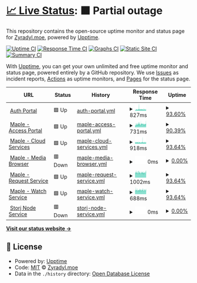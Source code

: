 # [📈 Live Status](https://status.zyradyl.moe): <!--live status--> **🟧 Partial outage**

This repository contains the open-source uptime monitor and status page for [Zyradyl.moe](https://zyradyl.moe), powered by [Upptime](https://github.com/upptime/upptime).

[![Uptime CI](https://github.com/zyradyl-moe/status-page/workflows/Uptime%20CI/badge.svg)](https://github.com/zyradyl-moe/status-page/actions?query=workflow%3A%22Uptime+CI%22)
[![Response Time CI](https://github.com/zyradyl-moe/status-page/workflows/Response%20Time%20CI/badge.svg)](https://github.com/zyradyl-moe/status-page/actions?query=workflow%3A%22Response+Time+CI%22)
[![Graphs CI](https://github.com/zyradyl-moe/status-page/workflows/Graphs%20CI/badge.svg)](https://github.com/zyradyl-moe/status-page/actions?query=workflow%3A%22Graphs+CI%22)
[![Static Site CI](https://github.com/zyradyl-moe/status-page/workflows/Static%20Site%20CI/badge.svg)](https://github.com/zyradyl-moe/status-page/actions?query=workflow%3A%22Static+Site+CI%22)
[![Summary CI](https://github.com/zyradyl-moe/status-page/workflows/Summary%20CI/badge.svg)](https://github.com/zyradyl-moe/status-page/actions?query=workflow%3A%22Summary+CI%22)

With [Upptime](https://upptime.js.org), you can get your own unlimited and free uptime monitor and status page, powered entirely by a GitHub repository. We use [Issues](https://github.com/zyradyl-moe/status-page/issues) as incident reports, [Actions](https://github.com/zyradyl-moe/status-page/actions) as uptime monitors, and [Pages](https://status.zyradyl.moe) for the status page.

<!--start: status pages-->
<!-- This summary is generated by Upptime (https://github.com/upptime/upptime) -->
<!-- Do not edit this manually, your changes will be overwritten -->
<!-- prettier-ignore -->
| URL | Status | History | Response Time | Uptime |
| --- | ------ | ------- | ------------- | ------ |
| <img alt="" src="https://www.authelia.com/favicon.ico" height="13"> [Auth Portal](https://auth.zyradyl.moe) | 🟩 Up | [auth-portal.yml](https://github.com/zyradyl-moe/status.zyradyl.moe/commits/HEAD/history/auth-portal.yml) | <details><summary><img alt="Response time graph" src="./graphs/auth-portal/response-time-week.png" height="20"> 827ms</summary><br><a href="https://status.zyradyl.moe/history/auth-portal"><img alt="Response time 1787" src="https://img.shields.io/endpoint?url=https%3A%2F%2Fraw.githubusercontent.com%2Fzyradyl-moe%2Fstatus.zyradyl.moe%2FHEAD%2Fapi%2Fauth-portal%2Fresponse-time.json"></a><br><a href="https://status.zyradyl.moe/history/auth-portal"><img alt="24-hour response time 830" src="https://img.shields.io/endpoint?url=https%3A%2F%2Fraw.githubusercontent.com%2Fzyradyl-moe%2Fstatus.zyradyl.moe%2FHEAD%2Fapi%2Fauth-portal%2Fresponse-time-day.json"></a><br><a href="https://status.zyradyl.moe/history/auth-portal"><img alt="7-day response time 827" src="https://img.shields.io/endpoint?url=https%3A%2F%2Fraw.githubusercontent.com%2Fzyradyl-moe%2Fstatus.zyradyl.moe%2FHEAD%2Fapi%2Fauth-portal%2Fresponse-time-week.json"></a><br><a href="https://status.zyradyl.moe/history/auth-portal"><img alt="30-day response time 3665" src="https://img.shields.io/endpoint?url=https%3A%2F%2Fraw.githubusercontent.com%2Fzyradyl-moe%2Fstatus.zyradyl.moe%2FHEAD%2Fapi%2Fauth-portal%2Fresponse-time-month.json"></a><br><a href="https://status.zyradyl.moe/history/auth-portal"><img alt="1-year response time 1787" src="https://img.shields.io/endpoint?url=https%3A%2F%2Fraw.githubusercontent.com%2Fzyradyl-moe%2Fstatus.zyradyl.moe%2FHEAD%2Fapi%2Fauth-portal%2Fresponse-time-year.json"></a></details> | <details><summary><a href="https://status.zyradyl.moe/history/auth-portal">93.60%</a></summary><a href="https://status.zyradyl.moe/history/auth-portal"><img alt="All-time uptime 91.44%" src="https://img.shields.io/endpoint?url=https%3A%2F%2Fraw.githubusercontent.com%2Fzyradyl-moe%2Fstatus.zyradyl.moe%2FHEAD%2Fapi%2Fauth-portal%2Fuptime.json"></a><br><a href="https://status.zyradyl.moe/history/auth-portal"><img alt="24-hour uptime 100.00%" src="https://img.shields.io/endpoint?url=https%3A%2F%2Fraw.githubusercontent.com%2Fzyradyl-moe%2Fstatus.zyradyl.moe%2FHEAD%2Fapi%2Fauth-portal%2Fuptime-day.json"></a><br><a href="https://status.zyradyl.moe/history/auth-portal"><img alt="7-day uptime 93.60%" src="https://img.shields.io/endpoint?url=https%3A%2F%2Fraw.githubusercontent.com%2Fzyradyl-moe%2Fstatus.zyradyl.moe%2FHEAD%2Fapi%2Fauth-portal%2Fuptime-week.json"></a><br><a href="https://status.zyradyl.moe/history/auth-portal"><img alt="30-day uptime 65.78%" src="https://img.shields.io/endpoint?url=https%3A%2F%2Fraw.githubusercontent.com%2Fzyradyl-moe%2Fstatus.zyradyl.moe%2FHEAD%2Fapi%2Fauth-portal%2Fuptime-month.json"></a><br><a href="https://status.zyradyl.moe/history/auth-portal"><img alt="1-year uptime 91.44%" src="https://img.shields.io/endpoint?url=https%3A%2F%2Fraw.githubusercontent.com%2Fzyradyl-moe%2Fstatus.zyradyl.moe%2FHEAD%2Fapi%2Fauth-portal%2Fuptime-year.json"></a></details>
| <img alt="" src="https://zyradyl.moe/images/icons/favicon-32x32.png" height="13"> [Maple - Access Portal](https://maple.zyradyl.moe) | 🟩 Up | [maple-access-portal.yml](https://github.com/zyradyl-moe/status.zyradyl.moe/commits/HEAD/history/maple-access-portal.yml) | <details><summary><img alt="Response time graph" src="./graphs/maple-access-portal/response-time-week.png" height="20"> 731ms</summary><br><a href="https://status.zyradyl.moe/history/maple-access-portal"><img alt="Response time 1927" src="https://img.shields.io/endpoint?url=https%3A%2F%2Fraw.githubusercontent.com%2Fzyradyl-moe%2Fstatus.zyradyl.moe%2FHEAD%2Fapi%2Fmaple-access-portal%2Fresponse-time.json"></a><br><a href="https://status.zyradyl.moe/history/maple-access-portal"><img alt="24-hour response time 771" src="https://img.shields.io/endpoint?url=https%3A%2F%2Fraw.githubusercontent.com%2Fzyradyl-moe%2Fstatus.zyradyl.moe%2FHEAD%2Fapi%2Fmaple-access-portal%2Fresponse-time-day.json"></a><br><a href="https://status.zyradyl.moe/history/maple-access-portal"><img alt="7-day response time 731" src="https://img.shields.io/endpoint?url=https%3A%2F%2Fraw.githubusercontent.com%2Fzyradyl-moe%2Fstatus.zyradyl.moe%2FHEAD%2Fapi%2Fmaple-access-portal%2Fresponse-time-week.json"></a><br><a href="https://status.zyradyl.moe/history/maple-access-portal"><img alt="30-day response time 3806" src="https://img.shields.io/endpoint?url=https%3A%2F%2Fraw.githubusercontent.com%2Fzyradyl-moe%2Fstatus.zyradyl.moe%2FHEAD%2Fapi%2Fmaple-access-portal%2Fresponse-time-month.json"></a><br><a href="https://status.zyradyl.moe/history/maple-access-portal"><img alt="1-year response time 1927" src="https://img.shields.io/endpoint?url=https%3A%2F%2Fraw.githubusercontent.com%2Fzyradyl-moe%2Fstatus.zyradyl.moe%2FHEAD%2Fapi%2Fmaple-access-portal%2Fresponse-time-year.json"></a></details> | <details><summary><a href="https://status.zyradyl.moe/history/maple-access-portal">90.39%</a></summary><a href="https://status.zyradyl.moe/history/maple-access-portal"><img alt="All-time uptime 79.95%" src="https://img.shields.io/endpoint?url=https%3A%2F%2Fraw.githubusercontent.com%2Fzyradyl-moe%2Fstatus.zyradyl.moe%2FHEAD%2Fapi%2Fmaple-access-portal%2Fuptime.json"></a><br><a href="https://status.zyradyl.moe/history/maple-access-portal"><img alt="24-hour uptime 100.00%" src="https://img.shields.io/endpoint?url=https%3A%2F%2Fraw.githubusercontent.com%2Fzyradyl-moe%2Fstatus.zyradyl.moe%2FHEAD%2Fapi%2Fmaple-access-portal%2Fuptime-day.json"></a><br><a href="https://status.zyradyl.moe/history/maple-access-portal"><img alt="7-day uptime 90.39%" src="https://img.shields.io/endpoint?url=https%3A%2F%2Fraw.githubusercontent.com%2Fzyradyl-moe%2Fstatus.zyradyl.moe%2FHEAD%2Fapi%2Fmaple-access-portal%2Fuptime-week.json"></a><br><a href="https://status.zyradyl.moe/history/maple-access-portal"><img alt="30-day uptime 62.91%" src="https://img.shields.io/endpoint?url=https%3A%2F%2Fraw.githubusercontent.com%2Fzyradyl-moe%2Fstatus.zyradyl.moe%2FHEAD%2Fapi%2Fmaple-access-portal%2Fuptime-month.json"></a><br><a href="https://status.zyradyl.moe/history/maple-access-portal"><img alt="1-year uptime 79.95%" src="https://img.shields.io/endpoint?url=https%3A%2F%2Fraw.githubusercontent.com%2Fzyradyl-moe%2Fstatus.zyradyl.moe%2FHEAD%2Fapi%2Fmaple-access-portal%2Fuptime-year.json"></a></details>
| <img alt="" src="https://www.seafile.com/media/img/favicon.png" height="13"> [Maple - Cloud Services](https://files.zyradyl.moe) | 🟩 Up | [maple-cloud-services.yml](https://github.com/zyradyl-moe/status.zyradyl.moe/commits/HEAD/history/maple-cloud-services.yml) | <details><summary><img alt="Response time graph" src="./graphs/maple-cloud-services/response-time-week.png" height="20"> 918ms</summary><br><a href="https://status.zyradyl.moe/history/maple-cloud-services"><img alt="Response time 2008" src="https://img.shields.io/endpoint?url=https%3A%2F%2Fraw.githubusercontent.com%2Fzyradyl-moe%2Fstatus.zyradyl.moe%2FHEAD%2Fapi%2Fmaple-cloud-services%2Fresponse-time.json"></a><br><a href="https://status.zyradyl.moe/history/maple-cloud-services"><img alt="24-hour response time 905" src="https://img.shields.io/endpoint?url=https%3A%2F%2Fraw.githubusercontent.com%2Fzyradyl-moe%2Fstatus.zyradyl.moe%2FHEAD%2Fapi%2Fmaple-cloud-services%2Fresponse-time-day.json"></a><br><a href="https://status.zyradyl.moe/history/maple-cloud-services"><img alt="7-day response time 918" src="https://img.shields.io/endpoint?url=https%3A%2F%2Fraw.githubusercontent.com%2Fzyradyl-moe%2Fstatus.zyradyl.moe%2FHEAD%2Fapi%2Fmaple-cloud-services%2Fresponse-time-week.json"></a><br><a href="https://status.zyradyl.moe/history/maple-cloud-services"><img alt="30-day response time 4114" src="https://img.shields.io/endpoint?url=https%3A%2F%2Fraw.githubusercontent.com%2Fzyradyl-moe%2Fstatus.zyradyl.moe%2FHEAD%2Fapi%2Fmaple-cloud-services%2Fresponse-time-month.json"></a><br><a href="https://status.zyradyl.moe/history/maple-cloud-services"><img alt="1-year response time 2008" src="https://img.shields.io/endpoint?url=https%3A%2F%2Fraw.githubusercontent.com%2Fzyradyl-moe%2Fstatus.zyradyl.moe%2FHEAD%2Fapi%2Fmaple-cloud-services%2Fresponse-time-year.json"></a></details> | <details><summary><a href="https://status.zyradyl.moe/history/maple-cloud-services">93.64%</a></summary><a href="https://status.zyradyl.moe/history/maple-cloud-services"><img alt="All-time uptime 81.67%" src="https://img.shields.io/endpoint?url=https%3A%2F%2Fraw.githubusercontent.com%2Fzyradyl-moe%2Fstatus.zyradyl.moe%2FHEAD%2Fapi%2Fmaple-cloud-services%2Fuptime.json"></a><br><a href="https://status.zyradyl.moe/history/maple-cloud-services"><img alt="24-hour uptime 100.00%" src="https://img.shields.io/endpoint?url=https%3A%2F%2Fraw.githubusercontent.com%2Fzyradyl-moe%2Fstatus.zyradyl.moe%2FHEAD%2Fapi%2Fmaple-cloud-services%2Fuptime-day.json"></a><br><a href="https://status.zyradyl.moe/history/maple-cloud-services"><img alt="7-day uptime 93.64%" src="https://img.shields.io/endpoint?url=https%3A%2F%2Fraw.githubusercontent.com%2Fzyradyl-moe%2Fstatus.zyradyl.moe%2FHEAD%2Fapi%2Fmaple-cloud-services%2Fuptime-week.json"></a><br><a href="https://status.zyradyl.moe/history/maple-cloud-services"><img alt="30-day uptime 65.36%" src="https://img.shields.io/endpoint?url=https%3A%2F%2Fraw.githubusercontent.com%2Fzyradyl-moe%2Fstatus.zyradyl.moe%2FHEAD%2Fapi%2Fmaple-cloud-services%2Fuptime-month.json"></a><br><a href="https://status.zyradyl.moe/history/maple-cloud-services"><img alt="1-year uptime 81.67%" src="https://img.shields.io/endpoint?url=https%3A%2F%2Fraw.githubusercontent.com%2Fzyradyl-moe%2Fstatus.zyradyl.moe%2FHEAD%2Fapi%2Fmaple-cloud-services%2Fuptime-year.json"></a></details>
| <img alt="" src="https://3149836655-files.gitbook.io/~/files/v0/b/gitbook-legacy-files/o/spaces%2F-M8KDxOujDoPpJyJJ5_i%2Favatar-1590579241040.png?generation=1590579241552005&alt=media" height="13"> [Maple - Media Browser](https://browse.zyradyl.moe) | 🟥 Down | [maple-media-browser.yml](https://github.com/zyradyl-moe/status.zyradyl.moe/commits/HEAD/history/maple-media-browser.yml) | <details><summary><img alt="Response time graph" src="./graphs/maple-media-browser/response-time-week.png" height="20"> 0ms</summary><br><a href="https://status.zyradyl.moe/history/maple-media-browser"><img alt="Response time 1101" src="https://img.shields.io/endpoint?url=https%3A%2F%2Fraw.githubusercontent.com%2Fzyradyl-moe%2Fstatus.zyradyl.moe%2FHEAD%2Fapi%2Fmaple-media-browser%2Fresponse-time.json"></a><br><a href="https://status.zyradyl.moe/history/maple-media-browser"><img alt="24-hour response time 0" src="https://img.shields.io/endpoint?url=https%3A%2F%2Fraw.githubusercontent.com%2Fzyradyl-moe%2Fstatus.zyradyl.moe%2FHEAD%2Fapi%2Fmaple-media-browser%2Fresponse-time-day.json"></a><br><a href="https://status.zyradyl.moe/history/maple-media-browser"><img alt="7-day response time 0" src="https://img.shields.io/endpoint?url=https%3A%2F%2Fraw.githubusercontent.com%2Fzyradyl-moe%2Fstatus.zyradyl.moe%2FHEAD%2Fapi%2Fmaple-media-browser%2Fresponse-time-week.json"></a><br><a href="https://status.zyradyl.moe/history/maple-media-browser"><img alt="30-day response time 0" src="https://img.shields.io/endpoint?url=https%3A%2F%2Fraw.githubusercontent.com%2Fzyradyl-moe%2Fstatus.zyradyl.moe%2FHEAD%2Fapi%2Fmaple-media-browser%2Fresponse-time-month.json"></a><br><a href="https://status.zyradyl.moe/history/maple-media-browser"><img alt="1-year response time 1101" src="https://img.shields.io/endpoint?url=https%3A%2F%2Fraw.githubusercontent.com%2Fzyradyl-moe%2Fstatus.zyradyl.moe%2FHEAD%2Fapi%2Fmaple-media-browser%2Fresponse-time-year.json"></a></details> | <details><summary><a href="https://status.zyradyl.moe/history/maple-media-browser">0.00%</a></summary><a href="https://status.zyradyl.moe/history/maple-media-browser"><img alt="All-time uptime 49.83%" src="https://img.shields.io/endpoint?url=https%3A%2F%2Fraw.githubusercontent.com%2Fzyradyl-moe%2Fstatus.zyradyl.moe%2FHEAD%2Fapi%2Fmaple-media-browser%2Fuptime.json"></a><br><a href="https://status.zyradyl.moe/history/maple-media-browser"><img alt="24-hour uptime 0.00%" src="https://img.shields.io/endpoint?url=https%3A%2F%2Fraw.githubusercontent.com%2Fzyradyl-moe%2Fstatus.zyradyl.moe%2FHEAD%2Fapi%2Fmaple-media-browser%2Fuptime-day.json"></a><br><a href="https://status.zyradyl.moe/history/maple-media-browser"><img alt="7-day uptime 0.00%" src="https://img.shields.io/endpoint?url=https%3A%2F%2Fraw.githubusercontent.com%2Fzyradyl-moe%2Fstatus.zyradyl.moe%2FHEAD%2Fapi%2Fmaple-media-browser%2Fuptime-week.json"></a><br><a href="https://status.zyradyl.moe/history/maple-media-browser"><img alt="30-day uptime 0.00%" src="https://img.shields.io/endpoint?url=https%3A%2F%2Fraw.githubusercontent.com%2Fzyradyl-moe%2Fstatus.zyradyl.moe%2FHEAD%2Fapi%2Fmaple-media-browser%2Fuptime-month.json"></a><br><a href="https://status.zyradyl.moe/history/maple-media-browser"><img alt="1-year uptime 49.83%" src="https://img.shields.io/endpoint?url=https%3A%2F%2Fraw.githubusercontent.com%2Fzyradyl-moe%2Fstatus.zyradyl.moe%2FHEAD%2Fapi%2Fmaple-media-browser%2Fuptime-year.json"></a></details>
| <img alt="" src="https://request.zyradyl.moe/favicon-32x32.png" height="13"> [Maple - Request Service](https://request.zyradyl.moe) | 🟩 Up | [maple-request-service.yml](https://github.com/zyradyl-moe/status.zyradyl.moe/commits/HEAD/history/maple-request-service.yml) | <details><summary><img alt="Response time graph" src="./graphs/maple-request-service/response-time-week.png" height="20"> 1002ms</summary><br><a href="https://status.zyradyl.moe/history/maple-request-service"><img alt="Response time 2135" src="https://img.shields.io/endpoint?url=https%3A%2F%2Fraw.githubusercontent.com%2Fzyradyl-moe%2Fstatus.zyradyl.moe%2FHEAD%2Fapi%2Fmaple-request-service%2Fresponse-time.json"></a><br><a href="https://status.zyradyl.moe/history/maple-request-service"><img alt="24-hour response time 1059" src="https://img.shields.io/endpoint?url=https%3A%2F%2Fraw.githubusercontent.com%2Fzyradyl-moe%2Fstatus.zyradyl.moe%2FHEAD%2Fapi%2Fmaple-request-service%2Fresponse-time-day.json"></a><br><a href="https://status.zyradyl.moe/history/maple-request-service"><img alt="7-day response time 1002" src="https://img.shields.io/endpoint?url=https%3A%2F%2Fraw.githubusercontent.com%2Fzyradyl-moe%2Fstatus.zyradyl.moe%2FHEAD%2Fapi%2Fmaple-request-service%2Fresponse-time-week.json"></a><br><a href="https://status.zyradyl.moe/history/maple-request-service"><img alt="30-day response time 4054" src="https://img.shields.io/endpoint?url=https%3A%2F%2Fraw.githubusercontent.com%2Fzyradyl-moe%2Fstatus.zyradyl.moe%2FHEAD%2Fapi%2Fmaple-request-service%2Fresponse-time-month.json"></a><br><a href="https://status.zyradyl.moe/history/maple-request-service"><img alt="1-year response time 2135" src="https://img.shields.io/endpoint?url=https%3A%2F%2Fraw.githubusercontent.com%2Fzyradyl-moe%2Fstatus.zyradyl.moe%2FHEAD%2Fapi%2Fmaple-request-service%2Fresponse-time-year.json"></a></details> | <details><summary><a href="https://status.zyradyl.moe/history/maple-request-service">93.64%</a></summary><a href="https://status.zyradyl.moe/history/maple-request-service"><img alt="All-time uptime 65.61%" src="https://img.shields.io/endpoint?url=https%3A%2F%2Fraw.githubusercontent.com%2Fzyradyl-moe%2Fstatus.zyradyl.moe%2FHEAD%2Fapi%2Fmaple-request-service%2Fuptime.json"></a><br><a href="https://status.zyradyl.moe/history/maple-request-service"><img alt="24-hour uptime 100.00%" src="https://img.shields.io/endpoint?url=https%3A%2F%2Fraw.githubusercontent.com%2Fzyradyl-moe%2Fstatus.zyradyl.moe%2FHEAD%2Fapi%2Fmaple-request-service%2Fuptime-day.json"></a><br><a href="https://status.zyradyl.moe/history/maple-request-service"><img alt="7-day uptime 93.64%" src="https://img.shields.io/endpoint?url=https%3A%2F%2Fraw.githubusercontent.com%2Fzyradyl-moe%2Fstatus.zyradyl.moe%2FHEAD%2Fapi%2Fmaple-request-service%2Fuptime-week.json"></a><br><a href="https://status.zyradyl.moe/history/maple-request-service"><img alt="30-day uptime 61.25%" src="https://img.shields.io/endpoint?url=https%3A%2F%2Fraw.githubusercontent.com%2Fzyradyl-moe%2Fstatus.zyradyl.moe%2FHEAD%2Fapi%2Fmaple-request-service%2Fuptime-month.json"></a><br><a href="https://status.zyradyl.moe/history/maple-request-service"><img alt="1-year uptime 65.61%" src="https://img.shields.io/endpoint?url=https%3A%2F%2Fraw.githubusercontent.com%2Fzyradyl-moe%2Fstatus.zyradyl.moe%2FHEAD%2Fapi%2Fmaple-request-service%2Fuptime-year.json"></a></details>
| <img alt="" src="https://jellyfin.org/images/favicon.ico" height="13"> [Maple - Watch Service](https://watch.zyradyl.moe) | 🟩 Up | [maple-watch-service.yml](https://github.com/zyradyl-moe/status.zyradyl.moe/commits/HEAD/history/maple-watch-service.yml) | <details><summary><img alt="Response time graph" src="./graphs/maple-watch-service/response-time-week.png" height="20"> 688ms</summary><br><a href="https://status.zyradyl.moe/history/maple-watch-service"><img alt="Response time 1880" src="https://img.shields.io/endpoint?url=https%3A%2F%2Fraw.githubusercontent.com%2Fzyradyl-moe%2Fstatus.zyradyl.moe%2FHEAD%2Fapi%2Fmaple-watch-service%2Fresponse-time.json"></a><br><a href="https://status.zyradyl.moe/history/maple-watch-service"><img alt="24-hour response time 708" src="https://img.shields.io/endpoint?url=https%3A%2F%2Fraw.githubusercontent.com%2Fzyradyl-moe%2Fstatus.zyradyl.moe%2FHEAD%2Fapi%2Fmaple-watch-service%2Fresponse-time-day.json"></a><br><a href="https://status.zyradyl.moe/history/maple-watch-service"><img alt="7-day response time 688" src="https://img.shields.io/endpoint?url=https%3A%2F%2Fraw.githubusercontent.com%2Fzyradyl-moe%2Fstatus.zyradyl.moe%2FHEAD%2Fapi%2Fmaple-watch-service%2Fresponse-time-week.json"></a><br><a href="https://status.zyradyl.moe/history/maple-watch-service"><img alt="30-day response time 4072" src="https://img.shields.io/endpoint?url=https%3A%2F%2Fraw.githubusercontent.com%2Fzyradyl-moe%2Fstatus.zyradyl.moe%2FHEAD%2Fapi%2Fmaple-watch-service%2Fresponse-time-month.json"></a><br><a href="https://status.zyradyl.moe/history/maple-watch-service"><img alt="1-year response time 1880" src="https://img.shields.io/endpoint?url=https%3A%2F%2Fraw.githubusercontent.com%2Fzyradyl-moe%2Fstatus.zyradyl.moe%2FHEAD%2Fapi%2Fmaple-watch-service%2Fresponse-time-year.json"></a></details> | <details><summary><a href="https://status.zyradyl.moe/history/maple-watch-service">93.64%</a></summary><a href="https://status.zyradyl.moe/history/maple-watch-service"><img alt="All-time uptime 91.67%" src="https://img.shields.io/endpoint?url=https%3A%2F%2Fraw.githubusercontent.com%2Fzyradyl-moe%2Fstatus.zyradyl.moe%2FHEAD%2Fapi%2Fmaple-watch-service%2Fuptime.json"></a><br><a href="https://status.zyradyl.moe/history/maple-watch-service"><img alt="24-hour uptime 100.00%" src="https://img.shields.io/endpoint?url=https%3A%2F%2Fraw.githubusercontent.com%2Fzyradyl-moe%2Fstatus.zyradyl.moe%2FHEAD%2Fapi%2Fmaple-watch-service%2Fuptime-day.json"></a><br><a href="https://status.zyradyl.moe/history/maple-watch-service"><img alt="7-day uptime 93.64%" src="https://img.shields.io/endpoint?url=https%3A%2F%2Fraw.githubusercontent.com%2Fzyradyl-moe%2Fstatus.zyradyl.moe%2FHEAD%2Fapi%2Fmaple-watch-service%2Fuptime-week.json"></a><br><a href="https://status.zyradyl.moe/history/maple-watch-service"><img alt="30-day uptime 65.41%" src="https://img.shields.io/endpoint?url=https%3A%2F%2Fraw.githubusercontent.com%2Fzyradyl-moe%2Fstatus.zyradyl.moe%2FHEAD%2Fapi%2Fmaple-watch-service%2Fuptime-month.json"></a><br><a href="https://status.zyradyl.moe/history/maple-watch-service"><img alt="1-year uptime 91.67%" src="https://img.shields.io/endpoint?url=https%3A%2F%2Fraw.githubusercontent.com%2Fzyradyl-moe%2Fstatus.zyradyl.moe%2FHEAD%2Fapi%2Fmaple-watch-service%2Fuptime-year.json"></a></details>
| <img alt="" src="https://assets-global.website-files.com/602eda09fc78afc76e9706b6/607db1d3d1a195db98b50743_storj-favicon-32.png" height="13"> [Storj Node Service](storj.zyradyl.moe) | 🟥 Down | [storj-node-service.yml](https://github.com/zyradyl-moe/status.zyradyl.moe/commits/HEAD/history/storj-node-service.yml) | <details><summary><img alt="Response time graph" src="./graphs/storj-node-service/response-time-week.png" height="20"> 0ms</summary><br><a href="https://status.zyradyl.moe/history/storj-node-service"><img alt="Response time 226" src="https://img.shields.io/endpoint?url=https%3A%2F%2Fraw.githubusercontent.com%2Fzyradyl-moe%2Fstatus.zyradyl.moe%2FHEAD%2Fapi%2Fstorj-node-service%2Fresponse-time.json"></a><br><a href="https://status.zyradyl.moe/history/storj-node-service"><img alt="24-hour response time 0" src="https://img.shields.io/endpoint?url=https%3A%2F%2Fraw.githubusercontent.com%2Fzyradyl-moe%2Fstatus.zyradyl.moe%2FHEAD%2Fapi%2Fstorj-node-service%2Fresponse-time-day.json"></a><br><a href="https://status.zyradyl.moe/history/storj-node-service"><img alt="7-day response time 0" src="https://img.shields.io/endpoint?url=https%3A%2F%2Fraw.githubusercontent.com%2Fzyradyl-moe%2Fstatus.zyradyl.moe%2FHEAD%2Fapi%2Fstorj-node-service%2Fresponse-time-week.json"></a><br><a href="https://status.zyradyl.moe/history/storj-node-service"><img alt="30-day response time 0" src="https://img.shields.io/endpoint?url=https%3A%2F%2Fraw.githubusercontent.com%2Fzyradyl-moe%2Fstatus.zyradyl.moe%2FHEAD%2Fapi%2Fstorj-node-service%2Fresponse-time-month.json"></a><br><a href="https://status.zyradyl.moe/history/storj-node-service"><img alt="1-year response time 226" src="https://img.shields.io/endpoint?url=https%3A%2F%2Fraw.githubusercontent.com%2Fzyradyl-moe%2Fstatus.zyradyl.moe%2FHEAD%2Fapi%2Fstorj-node-service%2Fresponse-time-year.json"></a></details> | <details><summary><a href="https://status.zyradyl.moe/history/storj-node-service">0.00%</a></summary><a href="https://status.zyradyl.moe/history/storj-node-service"><img alt="All-time uptime 34.52%" src="https://img.shields.io/endpoint?url=https%3A%2F%2Fraw.githubusercontent.com%2Fzyradyl-moe%2Fstatus.zyradyl.moe%2FHEAD%2Fapi%2Fstorj-node-service%2Fuptime.json"></a><br><a href="https://status.zyradyl.moe/history/storj-node-service"><img alt="24-hour uptime 0.00%" src="https://img.shields.io/endpoint?url=https%3A%2F%2Fraw.githubusercontent.com%2Fzyradyl-moe%2Fstatus.zyradyl.moe%2FHEAD%2Fapi%2Fstorj-node-service%2Fuptime-day.json"></a><br><a href="https://status.zyradyl.moe/history/storj-node-service"><img alt="7-day uptime 0.00%" src="https://img.shields.io/endpoint?url=https%3A%2F%2Fraw.githubusercontent.com%2Fzyradyl-moe%2Fstatus.zyradyl.moe%2FHEAD%2Fapi%2Fstorj-node-service%2Fuptime-week.json"></a><br><a href="https://status.zyradyl.moe/history/storj-node-service"><img alt="30-day uptime 0.00%" src="https://img.shields.io/endpoint?url=https%3A%2F%2Fraw.githubusercontent.com%2Fzyradyl-moe%2Fstatus.zyradyl.moe%2FHEAD%2Fapi%2Fstorj-node-service%2Fuptime-month.json"></a><br><a href="https://status.zyradyl.moe/history/storj-node-service"><img alt="1-year uptime 34.52%" src="https://img.shields.io/endpoint?url=https%3A%2F%2Fraw.githubusercontent.com%2Fzyradyl-moe%2Fstatus.zyradyl.moe%2FHEAD%2Fapi%2Fstorj-node-service%2Fuptime-year.json"></a></details>

<!--end: status pages-->

[**Visit our status website →**](https://status.zyradyl.moe)

## 📄 License

- Powered by: [Upptime](https://github.com/upptime/upptime)
- Code: [MIT](./LICENSE) © [Zyradyl.moe](https://zyradyl.moe)
- Data in the `./history` directory: [Open Database License](https://opendatacommons.org/licenses/odbl/1-0/)
